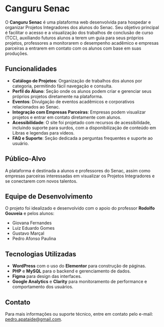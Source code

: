 # Canguru Senac

O **Canguru Senac** é uma plataforma web desenvolvida para hospedar e organizar Projetos Integradores dos alunos do Senac. Seu objetivo principal é facilitar o acesso e a visualização dos trabalhos de conclusão de curso (TCC), auxiliando futuros alunos a terem um guia para seus próprios projetos, professores a monitorarem o desempenho acadêmico e empresas parceiras a entrarem em contato com os alunos com base em suas produções.

## Funcionalidades

- **Catálogo de Projetos**: Organização de trabalhos dos alunos por categoria, permitindo fácil navegação e consulta.
- **Perfil do Aluno**: Seção onde os alunos podem criar e gerenciar seus próprios projetos diretamente na plataforma.
- **Eventos**: Divulgação de eventos acadêmicos e corporativos relacionados ao Senac.
- **Integração com Empresas Parceiras**: Empresas podem visualizar projetos e entrar em contato diretamente com alunos.
- **Acessibilidade**: O site foi projetado com recursos de acessibilidade, incluindo suporte para surdos, com a disponibilização de conteúdo em Libras e legendas para vídeos.
- **FAQ e Suporte**: Seção dedicada a perguntas frequentes e suporte ao usuário.

## Público-Alvo

A plataforma é destinada a alunos e professores do Senac, assim como empresas parceiras interessadas em visualizar os Projetos Integradores e se conectarem com novos talentos.

## Equipe de Desenvolvimento

O projeto foi idealizado e desenvolvido com o apoio do professor **Rodolfo Gouveia** e pelos alunos:

- Giovana Fernandes
- Luiz Eduardo Gomes
- Gustavo Marçal
- Pedro Afonso Paulina

## Tecnologias Utilizadas

- **WordPress** com o uso do **Elementor** para construção de páginas.
- **PHP** e **MySQL** para o backend e gerenciamento de dados.
- **Figma** para design das interfaces.
- **Google Analytics** e **Clarity** para monitoramento de performance e comportamento dos usuários.

## Contato

Para mais informações ou suporte técnico, entre em contato pelo e-mail: pedro.apataide@gmail.com.
